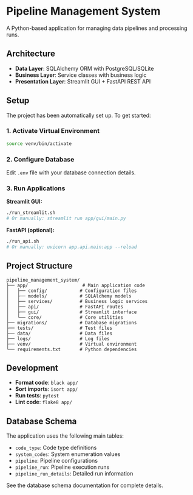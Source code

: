 # Pipeline Management System

A Python-based application for managing data pipelines and processing runs.

## Architecture

- **Data Layer**: SQLAlchemy ORM with PostgreSQL/SQLite
- **Business Layer**: Service classes with business logic
- **Presentation Layer**: Streamlit GUI + FastAPI REST API

## Setup

The project has been automatically set up. To get started:

### 1. Activate Virtual Environment
```bash
source venv/bin/activate
```

### 2. Configure Database
Edit `.env` file with your database connection details.

### 3. Run Applications

**Streamlit GUI:**
```bash
./run_streamlit.sh
# Or manually: streamlit run app/gui/main.py
```

**FastAPI (optional):**
```bash
./run_api.sh
# Or manually: uvicorn app.api.main:app --reload
```

## Project Structure

```
pipeline_management_system/
├── app/                    # Main application code
│   ├── config/            # Configuration files
│   ├── models/            # SQLAlchemy models
│   ├── services/          # Business logic services
│   ├── api/               # FastAPI routes
│   ├── gui/               # Streamlit interface
│   └── core/              # Core utilities
├── migrations/            # Database migrations
├── tests/                 # Test files
├── data/                  # Data files
├── logs/                  # Log files
├── venv/                  # Virtual environment
└── requirements.txt       # Python dependencies
```

## Development

- **Format code**: `black app/`
- **Sort imports**: `isort app/`
- **Run tests**: `pytest`
- **Lint code**: `flake8 app/`

## Database Schema

The application uses the following main tables:
- `code_type`: Code type definitions
- `system_codes`: System enumeration values
- `pipeline`: Pipeline configurations
- `pipeline_run`: Pipeline execution runs
- `pipeline_run_details`: Detailed run information

See the database schema documentation for complete details.

